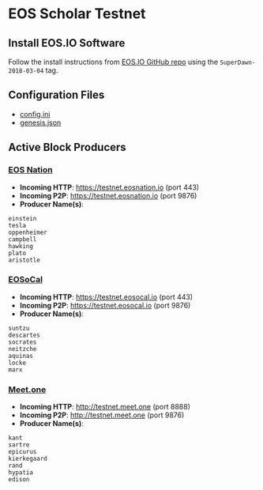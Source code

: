 # EOS Scholar Testnet

## Install EOS.IO Software

Follow the install instructions from [EOS.IO GitHub repo](https://github.com/EOSIO/eos) using the `SuperDawn-2018-03-04` tag.

## Configuration Files

- [config.ini](https://github.com/EOS-Nation/Scholar-Testnet/blob/master/eos/data-dir/config.ini)
- [genesis.json](https://github.com/EOS-Nation/Scholar-Testnet/blob/master/eos/genesis.json)

## Active Block Producers

### [EOS Nation](https://eosnation.io)

- **Incoming HTTP**: https://testnet.eosnation.io (port 443)
- **Incoming P2P**: https://testnet.eosnation.io (port 9876)
- **Producer Name(s)**:

```
einstein
tesla
oppenheimer
campbell
hawking
plato
aristotle
```

### [EOSoCal](https://eosocal.io)

- **Incoming HTTP**: https://testnet.eosocal.io (port 443)
- **Incoming P2P**: https://testnet.eosocal.io (port 9876)
- **Producer Name(s)**:

```
suntzu
descartes
socrates
neitzche
aquinas
locke
marx
```

### [Meet.one](https://meet.one/en/)

- **Incoming HTTP**: http://testnet.meet.one (port 8888)
- **Incoming P2P**: http://testnet.meet.one (port 9876)
- **Producer Name(s)**:

```
kant
sartre
epicurus
kierkegaard
rand
hypatia
edison
```
